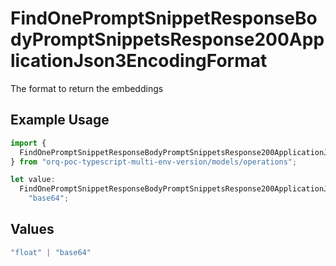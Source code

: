 # FindOnePromptSnippetResponseBodyPromptSnippetsResponse200ApplicationJson3EncodingFormat

The format to return the embeddings

## Example Usage

```typescript
import {
  FindOnePromptSnippetResponseBodyPromptSnippetsResponse200ApplicationJson3EncodingFormat,
} from "orq-poc-typescript-multi-env-version/models/operations";

let value:
  FindOnePromptSnippetResponseBodyPromptSnippetsResponse200ApplicationJson3EncodingFormat =
    "base64";
```

## Values

```typescript
"float" | "base64"
```